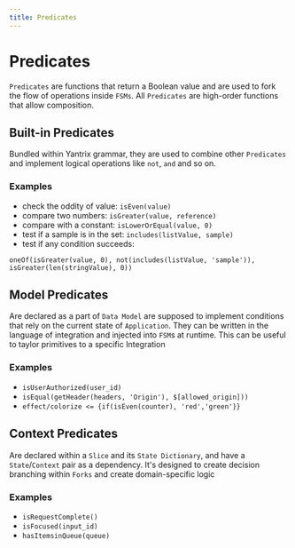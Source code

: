 ```yaml
---
title: Predicates
---
```


# Predicates

`Predicates` are functions that return a Boolean value and are used to fork the flow of operations inside `FSMs`.
All `Predicates` are high-order functions that allow composition.

## Built-in Predicates

Bundled within Yantrix grammar, they are used to combine other `Predicates` and implement logical operations
like `not`, `and` and so on.

### Examples

- check the oddity of value: `isEven(value)`
- compare two numbers: `isGreater(value, reference)`
- compare with a constant: `isLowerOrEqual(value, 0)`
- test if a sample is in the set: `includes(listValue, sample)`
- test if any condition succeeds:

```
oneOf(isGreater(value, 0), not(includes(listValue, 'sample')), isGreater(len(stringValue), 0))
```

## Model Predicates

Are declared as a part of `Data Model` are supposed to implement conditions that rely on the current state
of `Application`. They can be written in the language of integration and injected into `FSM`s at runtime. This can be
useful to taylor primitives to a specific Integration

### Examples

- `isUserAuthorized(user_id)`
- `isEqual(getHeader(headers, 'Origin'), $[allowed_origin]))`
- `effect/colorize <= {if(isEven(counter), 'red','green'}}`

## Context Predicates

Are declared within a `Slice` and its `State Dictionary`, and have a `State`/`Context` pair as a dependency. It's
designed to create decision branching within `Forks` and create domain-specific logic

### Examples

- `isRequestComplete()`
- `isFocused(input_id)`
- `hasItemsinQueue(queue)`
